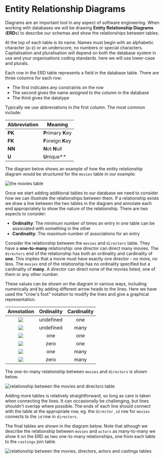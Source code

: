 # Entity Relationship Diagrams

Diagrams are an important tool in any aspect of software engineering. When working with databases we will be drawing **Entity Relationship Diagrams** (**ERD**s) to describe our schemas and show the relationships between tables.

At the top of each table is its name. Names must begin with an alphabetic character (a-z) or an underscore, no numbers or special characters. Capitalisation and pluralisation will depend on both the database system in use and your organisations coding standards. here we will use lower-case and plurals.

Each row in the ERD table represents a field in the database table. There are three columns for each row:

- The first indicates any constraints on the row
- The second gives the name assigned to the column in the database
- The third gives the datatype

Typically we use abbreviations in the first column. The most common include:

| Abbreviation | Meaning |
|---|---|
| **PK** | **P**rimary **K**ey |
| **FK** | **F**oreign **K**ey |
| **NN** | **N**ot **N**ull |
| **U** | **U**nique** |

The diagram below shows an example of how the entity relationship diagram would be structured for the `movies` table in our example:

![the movies table](../../../assets/sql/entity_relationship_diagrams/movies_table.png)

Once we start adding additional tables to our database we need to consider how we can illustrate the relationships between them. If a relationship exists we draw a line between the two tables in the diagram and annotate each end appropriately to show the nature of the relationship. There are two aspects to consider:

- **Ordinality**: The *minimum* number of times an entry in one table can be associated with something in the other
- **Cardinality**: The *maximum* number of associations for an entry

Consider the relationship between the `movies` and `directors` table. They have a **one-to-many** relationship: one director can direct many movies. The `directors` end of the relationship has both an ordinality and cardinality of **one**. This implies that a movie must have exactly one director - no more, no less. The `movies` end of the relationship has no ordinality specified but a cardinality of **many**. A director can direct none of the movies listed, one of them or any other number.

These values can be shown on the diagram in various ways, including numerically and by adding different arrow heads to the lines. Here we have used the "crow's foot" notation to modify the lines and give a graphical representation.

| Annotation | Ordinality | Cardinality |
|:---:|:---:|:---:|
|![](../../../assets/sql/entity_relationship_diagrams/one.png)| undefined | one | 
|![](../../../assets/sql/entity_relationship_diagrams/many.png)| undefined | many |
|![](../../../assets/sql/entity_relationship_diagrams/exactly_one.png)| one | one | 
|![](../../../assets/sql/entity_relationship_diagrams/zero_one.png)| zero | one | 
|![](../../../assets/sql/entity_relationship_diagrams/one_many.png)| one | many | 
|![](../../../assets/sql/entity_relationship_diagrams/zero_many.png)| zero | many | 

The one-to-many relationship between `movies` and `directors` is shown below.

![relationship between the movies and directors table](../../../assets/sql/entity_relationship_diagrams/movies_directors.png)

Adding more tables is relatively straightforward, so long as care is taken when connecting the lines. It can occasionally be challenging, but lines shouldn't overlap where possible. The ends of each line should connect with the table at the appropriate row, eg. the `director_id` row for `movies` connects to the `id` row in `directors`. 

The final tables are shown in the diagram below. Note that athough we describe the relationship between `movies` and `actors` as many-to-many we show it on the ERD as two one-to-many relationships, one from each table to the `castings` join table.

![relationship between the movies, directors, actors and castings tables](../../../assets/sql/entity_relationship_diagrams/movies_directors_actors.png)

